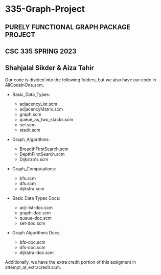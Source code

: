 # 335-Graph-Project

## PURELY FUNCTIONAL GRAPH PACKAGE PROJECT 
## CSC 335 SPRING 2023
## Shahjalal Sikder & Aiza Tahir


Our code is divided into the following folders, but we also have our code in AllCodeInOne.scm. 

- Basic_Data_Types:
  - adjacencyList.scm
  - adjacencyMatrix.scm
  - graph.scm
  - queue_as_two_stacks.scm
  - set.scm
  - stack.scm

- Graph_Algorithms:
  - BreadthFirstSearch.scm
  - DepthFirstSearch.scm
  - Dijkstra's.scm

- Graph_Computations:
  - bfs.scm
  - dfs.scm
  - dijkstra.scm

- Basic Data Types Docs:
  - adj-list-doc.scm
  - graph-doc.scm
  - queue-doc.scm
  - set-doc.scm
 
- Graph Algorithms Docs:
  - bfs-doc.scm
  - dfs-doc.scm
  - dijkstra-doc.scm


Additionally, we have the extra credit portion of this assigment in attempt_at_extracredit.scm. 
